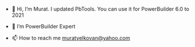 - 👋 Hi, I’m Murat.
I updated PbTools. You can use it for PowerBuilder 6.0 to 2021


- 👀 I’m PowerBuilder Expert
- 📫 How to reach me muratyelkovan@yahoo.com

<!---
myelkovan/myelkovan is a ✨ special ✨ repository because its `README.md` (this file) appears on your GitHub profile.
You can click the Preview link to take a look at your changes.
--->
